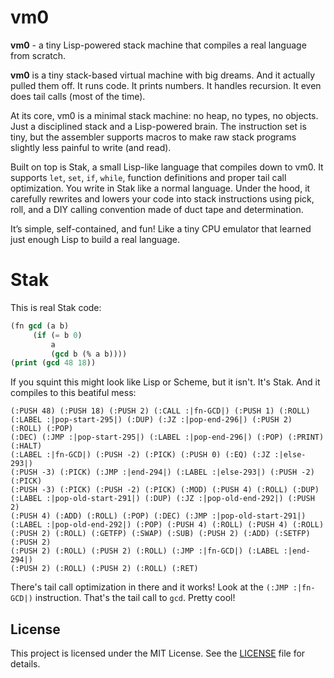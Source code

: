 # vm0

**vm0** - a tiny Lisp-powered stack machine that compiles a real
language from scratch.

**vm0** is a tiny stack-based virtual machine with big dreams. And it
actually pulled them off. It runs code. It prints numbers. It handles
recursion. It even does tail calls (most of the time).

At its core, vm0 is a minimal stack machine: no heap, no types, no
objects. Just a disciplined stack and a Lisp-powered brain. The
instruction set is tiny, but the assembler supports macros to make raw
stack programs slightly less painful to write (and read).

Built on top is Stak, a small Lisp-like language that compiles down to
vm0. It supports `let`, `set`, `if`, `while`, function definitions
and proper tail call optimization. You write in Stak like a normal
language. Under the hood, it carefully rewrites and lowers your code
into stack instructions using pick, roll, and a DIY calling convention
made of duct tape and determination.

It’s simple, self-contained, and fun! Like a tiny CPU emulator that
learned just enough Lisp to build a real language.

# Stak

This is real Stak code:

```lisp
(fn gcd (a b)
     (if (= b 0)
         a
         (gcd b (% a b))))
(print (gcd 48 18))
```

If you squint this might look like Lisp or Scheme, but it isn't. It's
Stak. And it compiles to this beatiful mess:

```
(:PUSH 48) (:PUSH 18) (:PUSH 2) (:CALL :|fn-GCD|) (:PUSH 1) (:ROLL)
(:LABEL :|pop-start-295|) (:DUP) (:JZ :|pop-end-296|) (:PUSH 2) (:ROLL) (:POP)
(:DEC) (:JMP :|pop-start-295|) (:LABEL :|pop-end-296|) (:POP) (:PRINT) (:HALT)
(:LABEL :|fn-GCD|) (:PUSH -2) (:PICK) (:PUSH 0) (:EQ) (:JZ :|else-293|)
(:PUSH -3) (:PICK) (:JMP :|end-294|) (:LABEL :|else-293|) (:PUSH -2) (:PICK)
(:PUSH -3) (:PICK) (:PUSH -2) (:PICK) (:MOD) (:PUSH 4) (:ROLL) (:DUP)
(:LABEL :|pop-old-start-291|) (:DUP) (:JZ :|pop-old-end-292|) (:PUSH 2)
(:PUSH 4) (:ADD) (:ROLL) (:POP) (:DEC) (:JMP :|pop-old-start-291|)
(:LABEL :|pop-old-end-292|) (:POP) (:PUSH 4) (:ROLL) (:PUSH 4) (:ROLL)
(:PUSH 2) (:ROLL) (:GETFP) (:SWAP) (:SUB) (:PUSH 2) (:ADD) (:SETFP) (:PUSH 2)
(:PUSH 2) (:ROLL) (:PUSH 2) (:ROLL) (:JMP :|fn-GCD|) (:LABEL :|end-294|)
(:PUSH 2) (:ROLL) (:PUSH 2) (:ROLL) (:RET)
```

There's tail call optimization in there and it works! Look at the
`(:JMP :|fn-GCD|)` instruction. That's the tail call to `gcd`. Pretty
cool!

## License

This project is licensed under the MIT License. See the
[LICENSE](./LICENSE) file for details.
